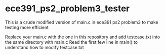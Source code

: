# ece391_ps2_problem3_tester
This is a crude modified version of main.c in ece391 ps2 problem3 to make testing more efficient

Replace your main.c with the one in this repository and add testcase.txt into the same directory with main.c
Read the first few line in main() to understand how to modify testcase.txt
